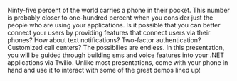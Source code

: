 Ninty-five percent of the world carries a phone in their pocket.  This number is probably closer to one-hundred percent
when you consider just the people who are using your applications.  Is it possible that you can better connect your
users by providing features that connect users via their phones?  How about text notifications?  Two-factor authentication?
Customized call centers?  The possibilies are endless.  In this presentation, you will be guided through building sms and
voice features into your .NET applications via Twilio.  Unlike most presentations, come with your phone in hand and use
it to interact with some of the great demos lined up!
